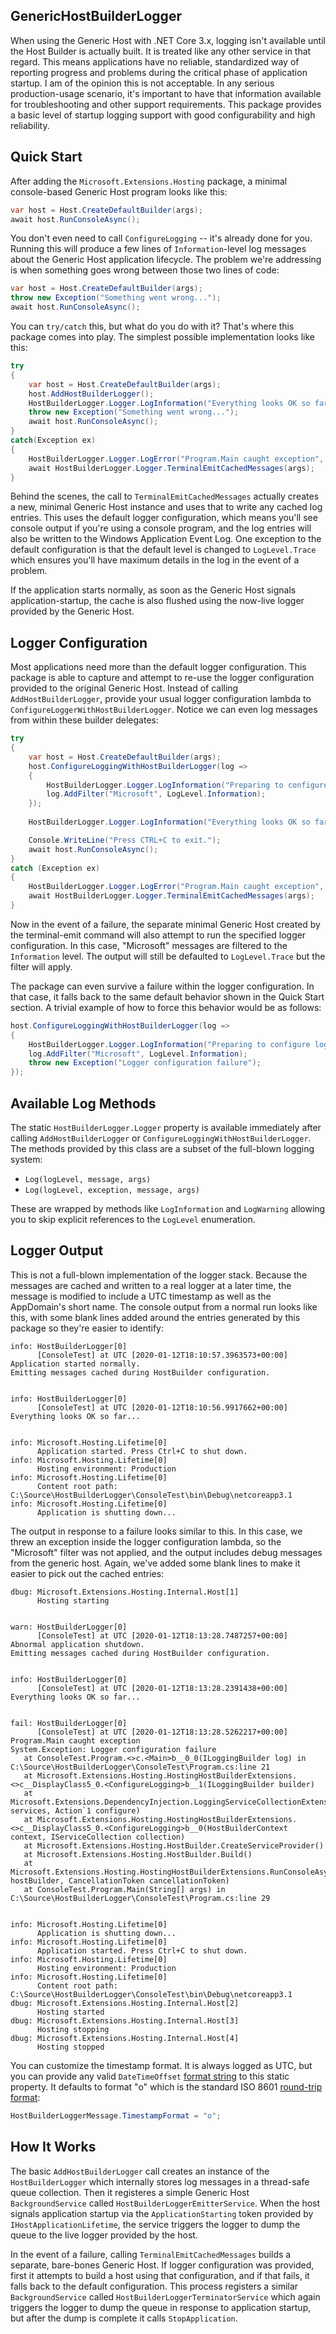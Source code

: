 ## GenericHostBuilderLogger

When using the Generic Host with .NET Core 3.x, logging isn't available until the Host Builder is actually built. It is treated like any other service in that regard. This means applications have no reliable, standardized way of reporting progress and problems during the critical phase of application startup. I am of the opinion this is not acceptable. In any serious production-usage scenario, it's important to have that information available for troubleshooting and other support requirements. This package provides a basic level of startup logging support with good configurability and high reliability.

## Quick Start

After adding the `Microsoft.Extensions.Hosting` package, a minimal console-based Generic Host program looks like this:

```csharp
var host = Host.CreateDefaultBuilder(args);
await host.RunConsoleAsync();
```

You don't even need to call `ConfigureLogging` -- it's already done for you. Running this will produce a few lines of `Information`-level log messages about the Generic Host application lifecycle. The problem we're addressing is when something goes wrong between those two lines of code:

```csharp
var host = Host.CreateDefaultBuilder(args);
throw new Exception("Something went wrong...");
await host.RunConsoleAsync();
```

You can `try/catch` this, but what do you do with it? That's where this package comes into play. The simplest possible implementation looks like this:

```csharp
try
{
    var host = Host.CreateDefaultBuilder(args);
    host.AddHostBuilderLogger();
    HostBuilderLogger.Logger.LogInformation("Everything looks OK so far...");
    throw new Exception("Something went wrong...");
    await host.RunConsoleAsync();
}
catch(Exception ex)
{
    HostBuilderLogger.Logger.LogError("Program.Main caught exception", ex);
    await HostBuilderLogger.Logger.TerminalEmitCachedMessages(args);
}
```

Behind the scenes, the call to `TerminalEmitCachedMessages` actually creates a new, minimal Generic Host instance and uses that to write any cached log entries. This uses the default logger configuration, which means you'll see console output if you're using a console program, and the log entries will also be written to the Windows Application Event Log. One exception to the default configuration is that the default level is changed to `LogLevel.Trace` which ensures you'll have maximum details in the log in the event of a problem.

If the application starts normally, as soon as the Generic Host signals application-startup, the cache is also flushed using the now-live logger provided by the Generic Host.

## Logger Configuration

Most applications need more than the default logger configuration. This package is able to capture and attempt to re-use the logger configuration provided to the original Generic Host. Instead of calling `AddHostBuilderLogger`, provide your usual logger configuration lambda to `ConfigureLoggerWithHostBuilderLogger`. Notice we can even log messages from within these builder delegates:

```csharp
try
{
    var host = Host.CreateDefaultBuilder(args);
    host.ConfigureLoggingWithHostBuilderLogger(log =>
    {
        HostBuilderLogger.Logger.LogInformation("Preparing to configure logging.");
        log.AddFilter("Microsoft", LogLevel.Information);
    });
              
    HostBuilderLogger.Logger.LogInformation("Everything looks OK so far...");

    Console.WriteLine("Press CTRL+C to exit.");
    await host.RunConsoleAsync();
}
catch (Exception ex)
{
    HostBuilderLogger.Logger.LogError("Program.Main caught exception", ex);
    await HostBuilderLogger.Logger.TerminalEmitCachedMessages(args);
}
```

Now in the event of a failure, the separate minimal Generic Host created by the terminal-emit command will also attempt to run the specified logger configuration. In this case, "Microsoft" messages are filtered to the `Information` level. The output will still be defaulted to `LogLevel.Trace` but the filter will apply.

The package can even survive a failure within the logger configuration. In that case, it falls back to the same default behavior shown in the Quick Start section. A trivial example of how to force this behavior would be as follows:

```csharp
host.ConfigureLoggingWithHostBuilderLogger(log =>
{
    HostBuilderLogger.Logger.LogInformation("Preparing to configure logging.");
    log.AddFilter("Microsoft", LogLevel.Information);
    throw new Exception("Logger configuration failure");
});
```

## Available Log Methods

The static `HostBuilderLogger.Logger` property is available immediately after calling `AddHostBuilderLogger` or `ConfigureLoggingWithHostBuilderLogger`. The methods provided by this class are a subset of the full-blown logging system:

* `Log(logLevel, message, args)`
* `Log(logLevel, exception, message, args)`

These are wrapped by methods like `LogInformation` and `LogWarning` allowing you to skip explicit references to the `LogLevel` enumeration.

## Logger Output

This is not a full-blown implementation of the logger stack. Because the messages are cached and written to a real logger at a later time, the message is modified to include a UTC timestamp as well as the AppDomain's short name. The console output from a normal run looks like this, with some blank lines added around the entries generated by this package so they're easier to identify:

```
info: HostBuilderLogger[0]
      [ConsoleTest] at UTC [2020-01-12T18:10:57.3963573+00:00]
Application started normally.
Emitting messages cached during HostBuilder configuration.


info: HostBuilderLogger[0]
      [ConsoleTest] at UTC [2020-01-12T18:10:56.9917662+00:00]
Everything looks OK so far...


info: Microsoft.Hosting.Lifetime[0]
      Application started. Press Ctrl+C to shut down.
info: Microsoft.Hosting.Lifetime[0]
      Hosting environment: Production
info: Microsoft.Hosting.Lifetime[0]
      Content root path: C:\Source\HostBuilderLogger\ConsoleTest\bin\Debug\netcoreapp3.1
info: Microsoft.Hosting.Lifetime[0]
      Application is shutting down...
```

The output in response to a failure looks similar to this. In this case, we threw an exception inside the logger configuration lambda, so the "Microsoft" filter was not applied, and the output includes debug messages from the generic host. Again, we've added some blank lines to make it easier to pick out the cached entries:

```
dbug: Microsoft.Extensions.Hosting.Internal.Host[1]
      Hosting starting


warn: HostBuilderLogger[0]
      [ConsoleTest] at UTC [2020-01-12T18:13:28.7487257+00:00]
Abnormal application shutdown.
Emitting messages cached during HostBuilder configuration.


info: HostBuilderLogger[0]
      [ConsoleTest] at UTC [2020-01-12T18:13:28.2391438+00:00]
Everything looks OK so far...


fail: HostBuilderLogger[0]
      [ConsoleTest] at UTC [2020-01-12T18:13:28.5262217+00:00]
Program.Main caught exception
System.Exception: Logger configuration failure
   at ConsoleTest.Program.<>c.<Main>b__0_0(ILoggingBuilder log) in C:\Source\HostBuilderLogger\ConsoleTest\Program.cs:line 21
   at Microsoft.Extensions.Hosting.HostingHostBuilderExtensions.<>c__DisplayClass5_0.<ConfigureLogging>b__1(ILoggingBuilder builder)
   at Microsoft.Extensions.DependencyInjection.LoggingServiceCollectionExtensions.AddLogging(IServiceCollection services, Action`1 configure)
   at Microsoft.Extensions.Hosting.HostingHostBuilderExtensions.<>c__DisplayClass5_0.<ConfigureLogging>b__0(HostBuilderContext context, IServiceCollection collection)
   at Microsoft.Extensions.Hosting.HostBuilder.CreateServiceProvider()
   at Microsoft.Extensions.Hosting.HostBuilder.Build()
   at Microsoft.Extensions.Hosting.HostingHostBuilderExtensions.RunConsoleAsync(IHostBuilder hostBuilder, CancellationToken cancellationToken)
   at ConsoleTest.Program.Main(String[] args) in C:\Source\HostBuilderLogger\ConsoleTest\Program.cs:line 29


info: Microsoft.Hosting.Lifetime[0]
      Application is shutting down...
info: Microsoft.Hosting.Lifetime[0]
      Application started. Press Ctrl+C to shut down.
info: Microsoft.Hosting.Lifetime[0]
      Hosting environment: Production
info: Microsoft.Hosting.Lifetime[0]
      Content root path: C:\Source\HostBuilderLogger\ConsoleTest\bin\Debug\netcoreapp3.1
dbug: Microsoft.Extensions.Hosting.Internal.Host[2]
      Hosting started
dbug: Microsoft.Extensions.Hosting.Internal.Host[3]
      Hosting stopping
dbug: Microsoft.Extensions.Hosting.Internal.Host[4]
      Hosting stopped
```

You can customize the timestamp format. It is always logged as UTC, but you can provide any valid `DateTimeOffset` [format string](https://docs.microsoft.com/en-us/dotnet/standard/base-types/custom-date-and-time-format-strings) to this static property. It defaults to format "o" which is the standard ISO 8601 [round-trip format](https://docs.microsoft.com/en-us/dotnet/standard/base-types/standard-date-and-time-format-strings#Roundtrip):

```csharp
HostBuilderLoggerMessage.TimestampFormat = "o";
```

## How It Works

The basic `AddHostBuilderLogger` call creates an instance of the `HostBuilderLogger` which internally stores log messages in a thread-safe queue collection. Then it registeres a simple Generic Host `BackgroundService` called `HostBuilderLoggerEmitterService`. When the host signals application startup via the `ApplicationStarting` token provided by `IHostApplicationLifetime`, the service triggers the logger to dump the queue to the live logger provided by the host.

In the event of a failure, calling `TerminalEmitCachedMessages` builds a separate, bare-bones Generic Host. If logger configuration was provided, first it attempts to build a host using that configuration, and if that fails, it falls back to the default configuration. This process registers a similar `BackgroundService` called `HostBuilderLoggerTerminatorService` which again triggers the logger to dump the queue in response to application startup, but after the dump is complete it calls `StopApplication`.
